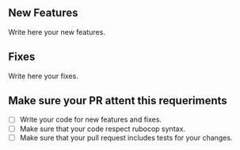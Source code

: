 ## New Features

Write here your new features.

## Fixes

Write here your fixes.

## Make sure your PR attent this requeriments

- [ ] Write your code for new features and fixes.
- [ ] Make sure that your code respect rubocop syntax.
- [ ] Make sure that your pull request includes tests for your changes.
